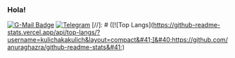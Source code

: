 ### Hola!
[![G-Mail Badge](https://img.shields.io/badge/Gmail-D14836?style=for-the-badge&logo=gmail&logoColor=white)](mailto:kulichmatveenko@gmail.com)
[![Telegram](https://img.shields.io/badge/Telegram-2CA5E0?style=for-the-badge&logo=telegram&logoColor=white)](https://t.me/cylichcylich)
[//]: # ([![Top Langs]&#40;https://github-readme-stats.vercel.app/api/top-langs/?username=kulichakakulich&layout=compact&#41;]&#40;https://github.com/anuraghazra/github-readme-stats&#41;)
<!--
**kulichakakulich/kulichakakulich** is a ✨ _special_ ✨ repository because its `README.md` (this file) appears on your GitHub profile.

Here are some ideas to get you started:

- 🔭 I’m currently working on ...
- 🌱 I’m currently learning ...
- 👯 I’m looking to collaborate on ...
- 🤔 I’m looking for help with ...
- 💬 Ask me about ...
- 📫 How to reach me: ...
- 😄 Pronouns: ...
- ⚡ Fun fact: ...
-->
